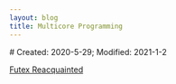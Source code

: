 ```yaml
---
layout: blog
title: Multicore Programming
---
```

<span class="hidden-text"># Created: 2020-5-29; Modified: 2021-1-2</span>

[Futex Reacquainted](/tech/2021/01/30/futex-reacquainted.html)
